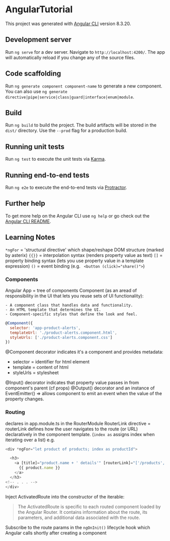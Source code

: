 # AngularTutorial

This project was generated with [Angular CLI](https://github.com/angular/angular-cli) version 8.3.20.

## Development server

Run `ng serve` for a dev server. Navigate to `http://localhost:4200/`. The app will automatically reload if you change any of the source files.

## Code scaffolding

Run `ng generate component component-name` to generate a new component. You can also use `ng generate directive|pipe|service|class|guard|interface|enum|module`.

## Build

Run `ng build` to build the project. The build artifacts will be stored in the `dist/` directory. Use the `--prod` flag for a production build.

## Running unit tests

Run `ng test` to execute the unit tests via [Karma](https://karma-runner.github.io).

## Running end-to-end tests

Run `ng e2e` to execute the end-to-end tests via [Protractor](http://www.protractortest.org/).

## Further help

To get more help on the Angular CLI use `ng help` or go check out the [Angular CLI README](https://github.com/angular/angular-cli/blob/master/README.md).

## Learning Notes
`*ngFor` = 'structural directive' which shape/reshape DOM structure (marked by asterix)
`{{}}` = interpolation syntax (renders property value as text)
`[]` = property binding syntax (lets you use property value in a template expression)
`()` = event binding (e.g. ` <button (click)="share()">`)

### Components
Angular App = tree of components
Component (as an aread of responsibility in the UI that lets you reuse sets of UI functionality):

    - A component class that handles data and functionality.
    - An HTML template that determines the UI. 
    - Component-specific styles that define the look and feel.

```javascript
@Component({
  selector: 'app-product-alerts',
  templateUrl: './product-alerts.component.html',
  styleUrls: ['./product-alerts.component.css']
})
```
@Component decorator indicates it's a component and provides metadata:
- selector = identifier for html element
- template = content of html
- styleUrls = stylesheet

@Input() decorator indicates that property value passes in from component's parent (cf props)
@Output() decorator and an instance of EventEmitter() => allows component to emit an event when the value of the property changes.

### Routing
declares in app.module.ts in the RouterModule
RouterLink directive =  routerLink defines how the user navigates to the route (or URL) declaratively in the component template.
(`index as` assigns index when iterating over a list)
e.g.
```javascript
<div *ngFor="let product of products; index as productId">

  <h3>
    <a [title]="product.name + ' details'" [routerLink]="['/products', productId]">
      {{ product.name }}
    </a>
  </h3>
<!-- . . . -->
</div>
```
Inject ActivatedRoute into the constructor of the iterable:

> The ActivatedRoute is specific to each routed component loaded by the Angular Router. It contains information about the route, its parameters, and additional data associated with the route.

Subscribe to the route params in the `ngOnInit()` lifecycle hook which Angular calls shortly after creating a component
